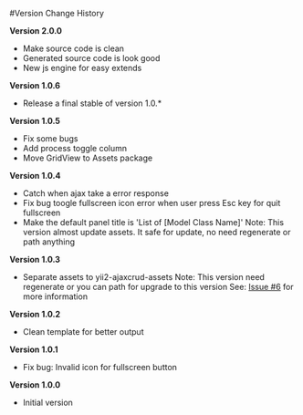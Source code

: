 #Version Change History

<b>Version 2.0.0</b>
+ Make source code is clean 
+ Generated source code is look good
+ New js engine for easy extends

<b>Version 1.0.6</b>
+ Release a final stable of version 1.0.*

<b>Version 1.0.5</b>
+ Fix some bugs
+ Add process toggle column
+ Move GridView to Assets package

<b>Version 1.0.4</b>
+ Catch when ajax take a error response
+ Fix bug toogle fullscreen icon error when user press Esc key for quit fullscreen
+ Make the default panel title is 'List of [Model Class Name]'
Note: This version almost update assets. It safe for update, no need regenerate or path anything

<b>Version 1.0.3</b>
+ Separate assets to yii2-ajaxcrud-assets
Note: This version need regenerate or you can path for upgrade to this version
See: [Issue #6](https://github.com/johnitvn/yii2-ajaxcrud/issues/6) for more information

<b>Version 1.0.2</b>
+ Clean template for better output

<b>Version 1.0.1</b>
+ Fix bug: Invalid icon for fullscreen button

<b>Version 1.0.0</b>
+ Initial version

